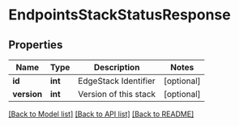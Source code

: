 # EndpointsStackStatusResponse

## Properties
Name | Type | Description | Notes
------------ | ------------- | ------------- | -------------
**id** | **int** | EdgeStack Identifier | [optional] 
**version** | **int** | Version of this stack | [optional] 

[[Back to Model list]](../README.md#documentation-for-models) [[Back to API list]](../README.md#documentation-for-api-endpoints) [[Back to README]](../README.md)


